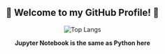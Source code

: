 <div align="center">
  <h2>👋 Welcome to my GitHub Profile! 👋</h2>
</div>

<div align="center">
  <img src="https://github-readme-stats.vercel.app/api/top-langs/?username=diptandel&size_weight=0.8&count_weight=0.6&langs_count=4&theme=github_dark&layout=donut" alt="Top Langs">
</div>

<div align="center">
  <p><strong>Jupyter Notebook is the same as Python here</strong></p>
</div>
